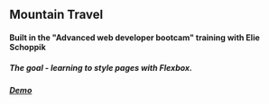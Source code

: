 ## Mountain Travel
#### Built in the "Advanced web developer bootcam" training with Elie Schoppik
##### The goal - learning to style pages with Flexbox.
##### [Demo](https://github.com/anatol06/m-travel.git)



